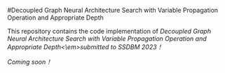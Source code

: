 #Decoupled Graph Neural Architecture Search with Variable Propagation Operation and Appropriate Depth

This repository contains the code implementation of <em>Decoupled Graph Neural Architecture Search with Variable Propagation Operation and Appropriate Depth<\em>submitted to SSDBM 2023！

Coming soon！
